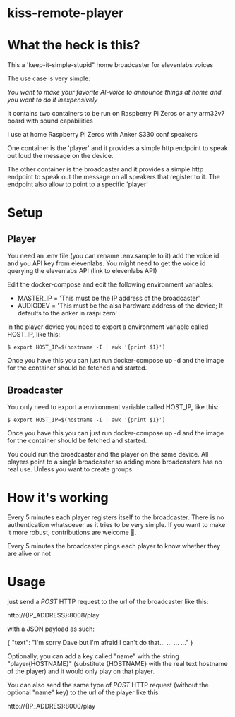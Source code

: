 kiss-remote-player
=====

# What the heck is this?

This a 'keep-it-simple-stupid" home broadcaster for elevenlabs voices

The use case is very simple: 

*You want to make your favorite AI-voice to announce things at home and you want to do it inexpensively*

It contains two containers to be run on Raspberry Pi Zeros or any arm32v7 board with sound capabilities

I use at home Raspberry Pi Zeros with Anker S330 conf speakers

One container is the 'player' and it provides a simple http endpoint to speak out loud the message on the device.

The other container is the broadcaster and it provides a simple http endpoint to speak out the message on all speakers that register to it. The endpoint also allow to point to a specific 'player'

# Setup

## Player

You need an .env file (you can rename .env.sample to it) add the voice id and you API key from elevenlabs. You might
need to get the voice id querying the elevenlabs API (link to elevenlabs API)

Edit the docker-compose and edit the following environment variables:

- MASTER_IP = 'This must be the IP address of the broadcaster'
- AUDIODEV = 'This must be the alsa hardware address of the device; It defaults to the anker in raspi zero'

in the player device you need to export a environment variable called HOST_IP, like this:

```
$ export HOST_IP=$(hostname -I | awk '{print $1}')
```

Once you have this you can just run docker-compose up -d and the image for the container should be fetched and started.

## Broadcaster

You only need to export a environment variable called HOST_IP, like this:

```
$ export HOST_IP=$(hostname -I | awk '{print $1}')
```

Once you have this you can just run docker-compose up -d and the image for the container should be fetched and started.

You could run the broadcaster and the player on the same device. All players point to a single broadcaster so adding more broadcasters has no real use. 
Unless you want to create groups

# How it's working

Every 5 minutes each player registers itself to the broadcaster. There is no authentication whatsoever as it tries to be very simple. If you want to make it more robust, contributions are welcome 🙂. 

Every 5 minutes the broadcaster pings each player to know whether they are alive or not

# Usage

just send a *POST* HTTP request to the url of the broadcaster like this: 

http://{IP_ADDRESS}:8008/play 

with a JSON payload as such:

{ "text": "I'm sorry Dave but I'm afraid I can't do that... ... ... ..." }

Optionally, you can add a key called "name" with the string "player{HOSTNAME}" (substitute {HOSTNAME} with the real text hostname of the player) and it would only play on that player.

You can also send the same type of *POST* HTTP request (without the optional "name" key) to the url of the player like this:

http://{IP_ADDRES}:8000/play

